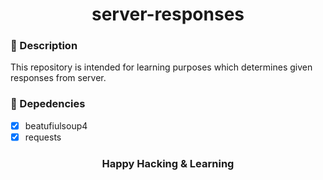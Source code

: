 # <div align="center"> server-responses </div>

### 🧾 Description 
This repository is intended for learning purposes which determines given responses from server.

### 🔎 Depedencies
- [x] beatufiulsoup4
- [x] requests

### <div align="center"> Happy Hacking & Learning </div>
